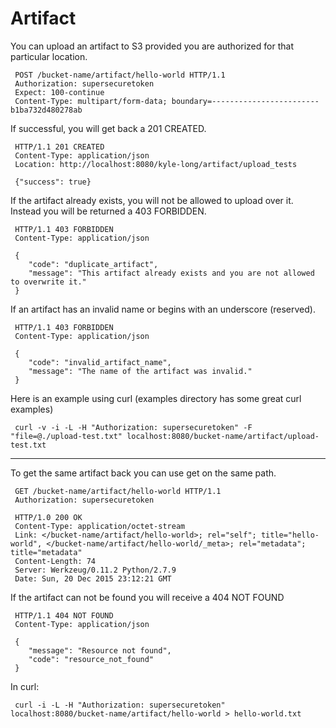 Artifact
========

You can upload an artifact to S3 provided you are authorized for that particular location.

     POST /bucket-name/artifact/hello-world HTTP/1.1
     Authorization: supersecuretoken
     Expect: 100-continue
     Content-Type: multipart/form-data; boundary=------------------------b1ba732d480278ab

If successful, you will get back a 201 CREATED.

     HTTP/1.1 201 CREATED
     Content-Type: application/json
     Location: http://localhost:8080/kyle-long/artifact/upload_tests

     {"success": true}

If the artifact already exists, you will not be allowed to upload over it.  Instead you will be returned a
403 FORBIDDEN.

     HTTP/1.1 403 FORBIDDEN
     Content-Type: application/json

     {
        "code": "duplicate_artifact",
        "message": "This artifact already exists and you are not allowed to overwrite it."
     }

If an artifact has an invalid name or begins with an underscore (reserved).

     HTTP/1.1 403 FORBIDDEN
     Content-Type: application/json

     {
        "code": "invalid_artifact_name",
        "message": "The name of the artifact was invalid."
     }



Here is an example using curl (examples directory has some great curl examples)

     curl -v -i -L -H "Authorization: supersecuretoken" -F "file=@./upload-test.txt" localhost:8080/bucket-name/artifact/upload-test.txt

---

To get the same artifact back you can use get on the same path.

     GET /bucket-name/artifact/hello-world HTTP/1.1
     Authorization: supersecuretoken

     HTTP/1.0 200 OK
     Content-Type: application/octet-stream
     Link: </bucket-name/artifact/hello-world>; rel="self"; title="hello-world", </bucket-name/artifact/hello-world/_meta>; rel="metadata"; title="metadata"
     Content-Length: 74
     Server: Werkzeug/0.11.2 Python/2.7.9
     Date: Sun, 20 Dec 2015 23:12:21 GMT

If the artifact can not be found you will receive a 404 NOT FOUND

     HTTP/1.1 404 NOT FOUND
     Content-Type: application/json

     {
        "message": "Resource not found",
        "code": "resource_not_found"
     }

In curl:

     curl -i -L -H "Authorization: supersecuretoken" localhost:8080/bucket-name/artifact/hello-world > hello-world.txt
